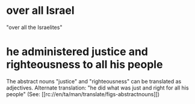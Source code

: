 # over all Israel

"over all the Israelites"

# he administered justice and righteousness to all his people

The abstract nouns "justice" and "righteousness" can be translated as adjectives. Alternate translation: "he did what was just and right for all his people" (See: [[rc://en/ta/man/translate/figs-abstractnouns]])

